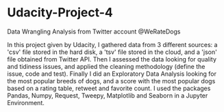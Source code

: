 # Udacity-Project-4
Data Wrangling Analysis from Twitter account @WeRateDogs

In this project given by Udacity, I gathered data from 3 different sources: a 'csv' file stored in the hard disk, a 'tsv' file stored in the cloud, and a 'json' file obtained from Twitter API.
Then I assessed the data looking for quality and tidiness issues, and applied the cleaning methodology (define the issue, code and test).
Finally I did an Exploratory Data Analysis looking for the most popular breeds of dogs, and a score with the most popular dogs based on a rating table, retweet and favorite count.
I used the packages Pandas, Numpy, Request, Tweepy, Matplotlib and Seaborn in a Jupyter Environment.
